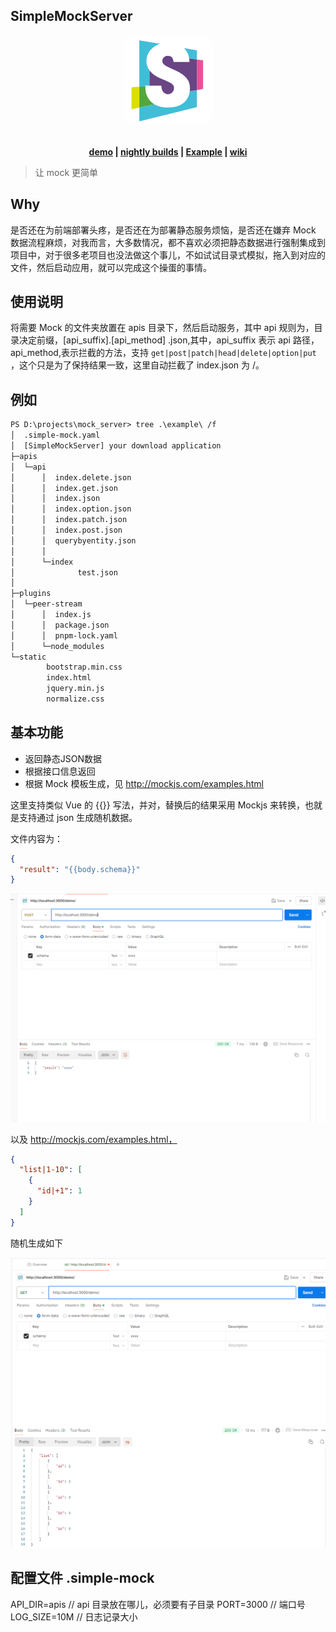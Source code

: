 ## SimpleMockServer

<p align="center">
  <a href="https://ruffle.rs"><img src="./docs/logo.jpg" style="margin: 0 auto;border-radius: 20px;"/></a>
</p>
<p align="center">
  <br />
  <strong>
    <a href="./example">demo</a> |
    <a href="https://github.com/couriourc/mock_server/releases">nightly builds</a> | 
    <a href="https://github.com/couriourc/mock_server/example">Example</a> | 
    <a href="https://github.com/couriourc/mock_server/wiki">wiki</a>
  </strong>
</p>

> 让 mock 更简单

## Why

是否还在为前端部署头疼，是否还在为部署静态服务烦恼，是否还在嫌弃 Mock
数据流程麻烦，对我而言，大多数情况，都不喜欢必须把静态数据进行强制集成到项目中，对于很多老项目也没法做这个事儿，不如试试目录式模拟，拖入到对应的文件，然后启动应用，就可以完成这个操蛋的事情。

## 使用说明

将需要 Mock 的文件夹放置在 apis 目录下，然后启动服务，其中 api 规则为，目录决定前缀，[api_suffix].[api_method]
.json,其中，api_suffix 表示 api 路径，api_method,表示拦截的方法，支持 `get|post|patch|head|delete|option|put`
，这个只是为了保持结果一致，这里自动拦截了 index.json 为 /。

## 例如



```txt
PS D:\projects\mock_server> tree .\example\ /f
│  .simple-mock.yaml
│  [SimpleMockServer] your download application
├─apis
│  └─api
│      │  index.delete.json
│      │  index.get.json
│      │  index.json
│      │  index.option.json
│      │  index.patch.json
│      │  index.post.json
│      │  querybyentity.json
│      │
│      └─index
│              test.json
│
├─plugins
│  └─peer-stream
│      │  index.js
│      │  package.json
│      │  pnpm-lock.yaml
│      └─node_modules
└─static
        bootstrap.min.css
        index.html
        jquery.min.js
        normalize.css

```

## 基本功能

- 返回静态JSON数据
- 根据接口信息返回
- 根据 Mock 模板生成，见  http://mockjs.com/examples.html

这里支持类似 Vue 的 {{}} 写法，并对，替换后的结果采用 Mockjs 来转换，也就是支持通过 json 生成随机数据。

文件内容为：

```json
{
  "result": "{{body.schema}}"
}
```

![alt text](docs/image.png)

以及 http://mockjs.com/examples.html，

```json
{
  "list|1-10": [
    {
      "id|+1": 1
    }
  ]
}
```

随机生成如下

![alt text](docs/randomify.png)

## 配置文件 .simple-mock

API_DIR=apis // api 目录放在哪儿，必须要有子目录
PORT=3000 // 端口号
LOG_SIZE=10M // 日志记录大小
